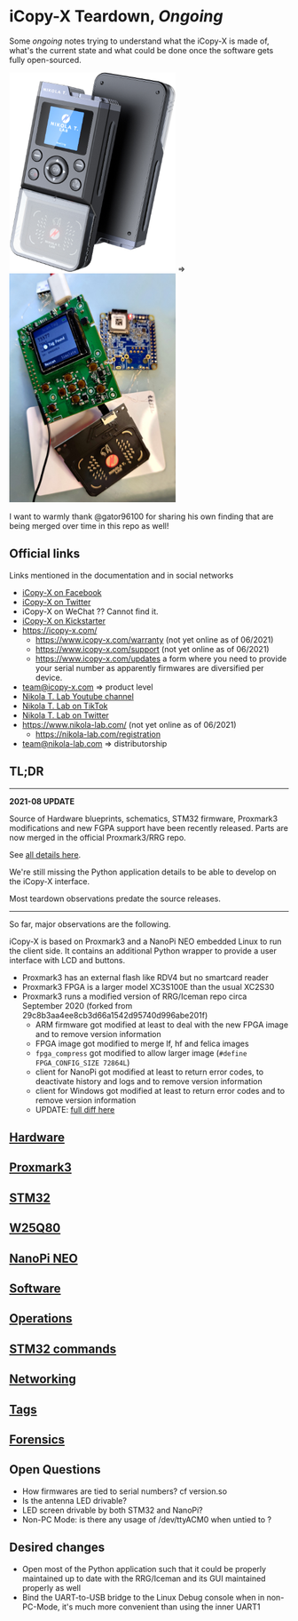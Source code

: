 # iCopy-X Teardown, *Ongoing*

Some *ongoing* notes trying to understand what the iCopy-X is made of, what's the current state and what could be done once the software gets fully open-sourced.

<img src="hardware/imgs/Website-Photo.png" width=300 /> => <img src="hardware/imgs/wild-test.jpg" width=300 />

I want to warmly thank @gator96100 for sharing his own finding that are being merged over time in this repo as well!

## Official links

Links mentioned in the documentation and in social networks

* [iCopy-X on Facebook](https://www.facebook.com/RFIDiCopyX/)
* [iCopy-X on Twitter](https://twitter.com/icopy_x)
* iCopy-X on WeChat ?? Cannot find it.
* [iCopy-X on Kickstarter](https://www.kickstarter.com/projects/nikola-lab/icopy-x-0)
* https://icopy-x.com/
  * https://www.icopy-x.com/warranty (not yet online as of 06/2021)
  * https://www.icopy-x.com/support (not yet online as of 06/2021)
  * https://www.icopy-x.com/updates a form where you need to provide your serial number as apparently firmwares are diversified per device.
* team@icopy-x.com    => product level
* [Nikola T. Lab Youtube channel](https://www.youtube.com/channel/UCI0js55nP1E7nIMZNaQGqZQ)
* [Nikola T. Lab on TikTok](https://www.tiktok.com/@nikolat.lab)
* [Nikola T. Lab on Twitter](https://twitter.com/LabNikola)
* https://www.nikola-lab.com/ (not yet online as of 06/2021)
  * https://nikola-lab.com/registration
* team@nikola-lab.com => distributorship

## TL;DR

----
**2021-08 UPDATE**

Source of Hardware blueprints, schematics, STM32 firmware, Proxmark3 modifications and new FGPA support have been recently released.
Parts are now merged in the official Proxmark3/RRG repo.

See [all details here](https://github.com/iCopy-X-Community/icopyx-upstream).

We're still missing the Python application details to be able to develop on the iCopy-X interface.

Most teardown observations predate the source releases.

----

So far, major observations are the following.

iCopy-X is based on Proxmark3 and a NanoPi NEO embedded Linux to run the client side.
It contains an additional Python wrapper to provide a user interface with LCD and buttons.

* Proxmark3 has an external flash like RDV4 but no smartcard reader
* Proxmark3 FPGA is a larger model XC3S100E than the usual XC2S30
* Proxmark3 runs a modified version of RRG/Iceman repo circa September 2020 (forked from 29c8b3aa4ee8cb3d66a1542d95740d996abe201f)
  * ARM firmware got modified at least to deal with the new FPGA image and to remove version information
  * FPGA image got modified to merge lf, hf and felica images
  * `fpga_compress` got modified to allow larger image (`#define FPGA_CONFIG_SIZE 72864L`)
  * client for NanoPi got modified at least to return error codes, to deactivate history and logs and to remove version information
  * client for Windows got modified at least to return error codes and to remove version information
  * UPDATE: [full diff here](https://github.com/iCopy-X-Community/icopyx-upstream/blob/master/proxmark3/2021-07-02-09-41-01-766-cleaned.diff)


## [Hardware](hardware/README.md)

## [Proxmark3](proxmark3/README.md)

## [STM32](stm32/README.md)

## [W25Q80](w25q80/README.md)

## [NanoPi NEO](nanopi-neo/README.md)

## [Software](software/README.md)

## [Operations](operations/README.md)

## [STM32 commands](stm32_commands/README.md)

## [Networking](networking/README.md)

## [Tags](tags/README.md)

## [Forensics](forensics/README.md)

## Open Questions

* How firmwares are tied to serial numbers? cf version.so
* Is the antenna LED drivable?
* LED screen drivable by both STM32 and NanoPi?
* Non-PC Mode: is there any usage of /dev/ttyACM0 when untied to ?

## Desired changes

* Open most of the Python application such that it could be properly maintained up to date with the RRG/Iceman and its GUI maintained properly as well
* Bind the UART-to-USB bridge to the Linux Debug console when in non-PC-Mode, it's much more convenient than using the inner UART1
